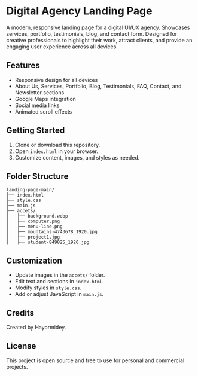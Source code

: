 # Digital Agency Landing Page

A modern, responsive landing page for a digital UI/UX agency. Showcases services, portfolio, testimonials, blog, and contact form. Designed for creative professionals to highlight their work, attract clients, and provide an engaging user experience across all devices.

## Features
- Responsive design for all devices
- About Us, Services, Portfolio, Blog, Testimonials, FAQ, Contact, and Newsletter sections
- Google Maps integration
- Social media links
- Animated scroll effects

## Getting Started
1. Clone or download this repository.
2. Open `index.html` in your browser.
3. Customize content, images, and styles as needed.

## Folder Structure
```
landing-page-main/
├── index.html
├── style.css
├── main.js
├── accets/
│   ├── background.webp
│   ├── computer.png
│   ├── menu-line.png
│   ├── mountains-4743678_1920.jpg
│   ├── project1.jpg
│   ├── student-849825_1920.jpg
```

## Customization
- Update images in the `accets/` folder.
- Edit text and sections in `index.html`.
- Modify styles in `style.css`.
- Add or adjust JavaScript in `main.js`.

## Credits
Created by Hayormidey.

## License
This project is open source and free to use for personal and commercial projects.
